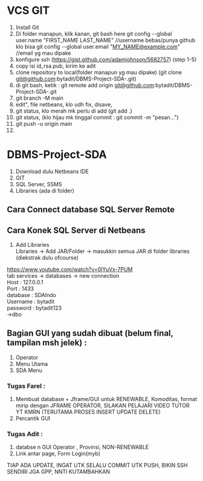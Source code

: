 # VCS GIT
1. Install Git
3. Di folder manapun, klik kanan, git bash here
git config --global user.name "FIRST_NAME LAST_NAME"  //username bebas/punya github klo bisa
git config --global user.email "MY_NAME@example.com"  //email yg mau dipake
5. konfigure ssh (https://gist.github.com/adamjohnson/5682757) (step 1-5)
6. copy isi id_rsa.pub, kirim ke adit
7. clone repository to local(folder manapun yg mau dipake) (git clone git@github.com:bytadit/DBMS-Project-SDA-.git)
8. di git bash, ketik : git remote add origin git@github.com:bytadit/DBMS-Project-SDA-.git
9. git branch -M main
10. edit", file netbeans, klo udh fix, disave, 
11. git status, klo merah mk perlu di add (git add .)
12. git status, (klo hijau mk tinggal commit : git commit -m "pesan...")
13. git push -u origin main
14. 

# DBMS-Project-SDA
1. Download dulu Netbeans IDE
2. GIT
3. SQL Server, SSMS
4. Libraries (ada di folder)

## Cara Connect database SQL Server Remote

## Cara Konek SQL Server di Netbeans
1. Add Libraries <br>
Libraries -> Add JAR/Folder -> masukkin semua JAR di folder libraries (diekstrak dulu ofcourse)

https://www.youtube.com/watch?v=0lYuVx-7PUM <br>
tab services -> databases -> new connection <br>
Host : 127.0.0.1 <br>
Port : 1433 <br>
database : SDAIndo <br>
Username : bytadit <br>
password : bytadit123 <br>
->dbo
## Bagian GUI yang sudah dibuat (belum final, tampilan msh jelek) :
1. Operator
2. Menu Utama
3. SDA Menu

### Tugas Farel :
1. Membuat database + Jframe/GUI untuk RENEWABLE, Komoditas, format mirip dengan JFRAME OPERATOR, SILAKAN PELAJARI VIDEO TUTOR YT KMRN (TERUTAMA PROSES INSERT UPDATE DELETE)
2. Percantik GUI
### Tugas Adit :
1. databse n GUI Operator , Provinsi, NON-RENEWABLE
2. Link antar page, Form Login(myb)

TIAP ADA UPDATE, INGAT UTK SELALU COMMIT
UTK PUSH, BIKIN SSH SENDIRI JGA GPP, NNTI KUTAMBAHKAN

